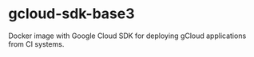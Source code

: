 # gcloud-sdk-base3

Docker image with Google Cloud SDK for deploying gCloud applications from CI systems.
